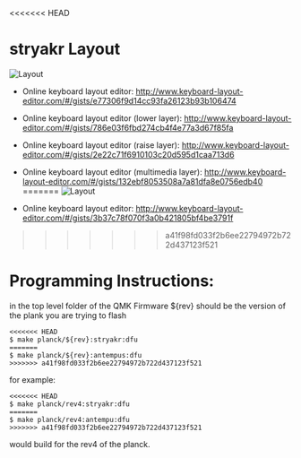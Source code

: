 <<<<<<< HEAD
# stryakr Layout

![Layout](https://i.imgur.com/XxBtDBy.png "Stryakr Keymap")

-   Online keyboard layout editor: http://www.keyboard-layout-editor.com/#/gists/e77306f9d14cc93fa26123b93b106474
-   Online keyboard layout editor (lower layer): http://www.keyboard-layout-editor.com/#/gists/786e03f6fbd274cb4f4e77a3d67f85fa
-   Online keyboard layout editor (raise layer): http://www.keyboard-layout-editor.com/#/gists/2e22c71f6910103c20d595d1caa713d6
-   Online keyboard layout editor (multimedia layer): http://www.keyboard-layout-editor.com/#/gists/132ebf8053508a7a81dfa8e0756edb40
=======
![Layout](https://imgur.com/a/kyab9Fn "antempus keymap")

-   Online keyboard layout editor: http://www.keyboard-layout-editor.com/#/gists/3b37c78f070f3a0b421805bf4be3791f
>>>>>>> a41f98fd033f2b6ee22794972b722d437123f521

# Programming Instructions:

in the top level folder of the QMK Firmware
\${rev} should be the version of the plank you are trying to flash

```
<<<<<<< HEAD
$ make planck/${rev}:stryakr:dfu
=======
$ make planck/${rev}:antempus:dfu
>>>>>>> a41f98fd033f2b6ee22794972b722d437123f521
```

for example:

```
<<<<<<< HEAD
$ make planck/rev4:stryakr:dfu
=======
$ make planck/rev4:antempu:dfu
>>>>>>> a41f98fd033f2b6ee22794972b722d437123f521
```

would build for the rev4 of the planck.
